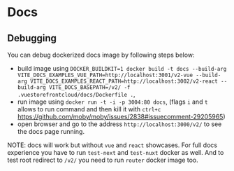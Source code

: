 # Docs

## Debugging

You can debug dockerized docs image by following steps below:

- build image using `DOCKER_BUILDKIT=1 docker build -t docs --build-arg VITE_DOCS_EXAMPLES_VUE_PATH=http://localhost:3001/v2-vue --build-arg VITE_DOCS_EXAMPLES_REACT_PATH=http://localhost:3002/v2-react --build-arg VITE_DOCS_BASEPATH=/v2/ -f .vuestorefrontcloud/docs/Dockerfile .`,
- run image using `docker run -t -i -p 3004:80 docs`, (flags `i` and `t` allows to run command and then kill it with `ctrl+c` https://github.com/moby/moby/issues/2838#issuecomment-29205965)
- open browser and go to the address `http://localhost:3000/v2/` to see the docs page running.

NOTE: docs will work but without `vue` and `react` showcases. For full docs experience you have to run `test-next` and `test-nuxt` docker as well. And to test root redirect to `/v2/` you need to run `router` docker image too.

